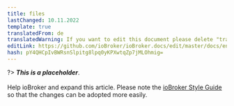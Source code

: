 ```yaml
---
title: files
lastChanged: 10.11.2022
template: true
translatedFrom: de
translatedWarning: If you want to edit this document please delete "translatedFrom" field, elsewise this document will be translated automatically again
editLink: https://github.com/ioBroker/ioBroker.docs/edit/master/docs/en/admin/files.md
hash: pY4QHCpIvBWRsnSlpitg8lpq0yKPXwtqZp7jMLOhmig=
---
```

?> ***This is a placeholder***.<br><br> Help ioBroker and expand this article. Please note the [ioBroker Style Guide](community/styleguidedoc) so that the changes can be adopted more easily.